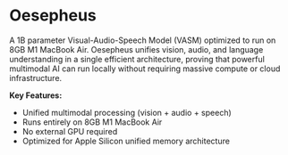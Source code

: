 # Oesepheus

A 1B parameter Visual-Audio-Speech Model (VASM) optimized to run on 8GB M1 MacBook Air. Oesepheus unifies vision, audio, and language understanding in a single efficient architecture, proving that powerful multimodal AI can run locally without requiring massive compute or cloud infrastructure.

**Key Features:**
- Unified multimodal processing (vision + audio + speech)
- Runs entirely on 8GB M1 MacBook Air
- No external GPU required
- Optimized for Apple Silicon unified memory architecture
